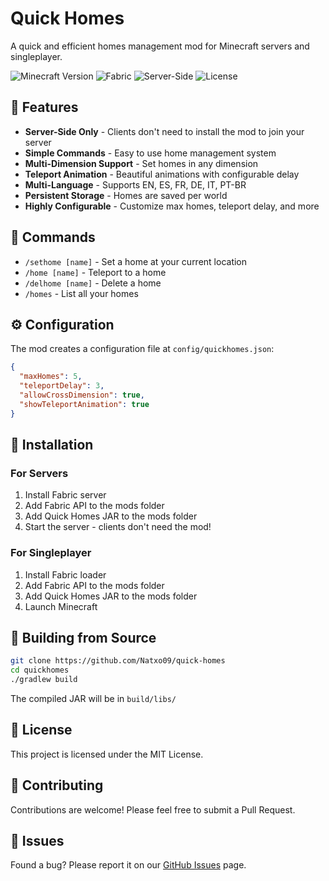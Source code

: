 # Quick Homes

A quick and efficient homes management mod for Minecraft servers and singleplayer.

![Minecraft Version](https://img.shields.io/badge/Minecraft-1.21.8-green)
![Fabric](https://img.shields.io/badge/Fabric-0.17.2-blue)
![Server-Side](https://img.shields.io/badge/Server--Side-Compatible-orange)
![License](https://img.shields.io/badge/License-MIT-purple)

## 🌟 Features

- **Server-Side Only** - Clients don't need to install the mod to join your server
- **Simple Commands** - Easy to use home management system
- **Multi-Dimension Support** - Set homes in any dimension
- **Teleport Animation** - Beautiful animations with configurable delay
- **Multi-Language** - Supports EN, ES, FR, DE, IT, PT-BR
- **Persistent Storage** - Homes are saved per world
- **Highly Configurable** - Customize max homes, teleport delay, and more

## 📝 Commands

- `/sethome [name]` - Set a home at your current location
- `/home [name]` - Teleport to a home
- `/delhome [name]` - Delete a home
- `/homes` - List all your homes

## ⚙️ Configuration

The mod creates a configuration file at `config/quickhomes.json`:

```json
{
  "maxHomes": 5,
  "teleportDelay": 3,
  "allowCrossDimension": true,
  "showTeleportAnimation": true
}
```

## 🚀 Installation

### For Servers
1. Install Fabric server
2. Add Fabric API to the mods folder
3. Add Quick Homes JAR to the mods folder
4. Start the server - clients don't need the mod!

### For Singleplayer
1. Install Fabric loader
2. Add Fabric API to the mods folder
3. Add Quick Homes JAR to the mods folder
4. Launch Minecraft

## 🔧 Building from Source

```bash
git clone https://github.com/Natxo09/quick-homes
cd quickhomes
./gradlew build
```

The compiled JAR will be in `build/libs/`

## 📄 License

This project is licensed under the MIT License.

## 🤝 Contributing

Contributions are welcome! Please feel free to submit a Pull Request.

## 🐛 Issues

Found a bug? Please report it on our [GitHub Issues](https://github.com/Natxo09/quick-homes/issues) page.

